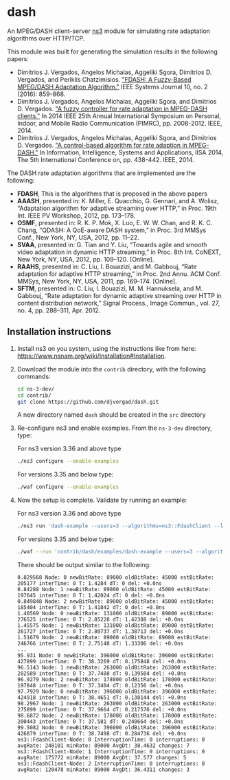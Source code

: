 dash
========

An MPEG/DASH client-server [ns3](https://www.nsnam.org/) module for simulating rate adaptation algorithms over HTTP/TCP.

This module was built for generating the simulation results in the following papers:

- Dimitrios J. Vergados, Angelos Michalas, Aggeliki Sgora, Dimitrios D. Vergados, and Periklis Chatzimisios. ["FDASH: A Fuzzy-Based MPEG/DASH Adaptation Algorithm."](https://www.researchgate.net/publication/288842567_FDASH_A_Fuzzy-Based_MPEGDASH_Adaptation_Algorithm) IEEE Systems Journal 10, no. 2 (2016): 859-868.
- Dimitrios J. Vergados, Angelos Michalas, Aggeliki Sgora, and Dimitrios D. Vergados. ["A fuzzy controller for rate adaptation in MPEG-DASH clients."](https://www.researchgate.net/publication/281967962_A_fuzzy_controller_for_rate_adaptation_in_MPEG-DASH_clients) In 2014 IEEE 25th Annual International Symposium on Personal, Indoor, and Mobile Radio Communication (PIMRC), pp. 2008-2012. IEEE, 2014.
- Dimitrios J. Vergados, Angelos Michalas, Aggeliki Sgora, and Dimitrios D. Vergados. ["A control-based algorithm for rate adaption in MPEG-DASH."](https://www.researchgate.net/publication/268196345_A_control-based_algorithm_for_rate_adaption_in_MPEG-DASH) In Information, Intelligence, Systems and Applications, IISA 2014, The 5th International Conference on, pp. 438-442. IEEE, 2014.
  
The DASH rate adaptation algorithms that are implemented are the following:

- **FDASH**,  This is the algorithms that is proposed in the above papers
- **AAASH**, presented in: K. Miller, E. Quacchio, G. Gennari, and A. Wolisz, “Adaptation algorithm for adaptive streaming over HTTP,” in Proc. 19th Int. IEEE PV Workshop, 2012, pp. 173–178.
- **OSMF**, presented in: R. K. P. Mok, X. Luo, E. W. W. Chan, and R. K. C. Chang, “QDASH: A QoE-aware DASH system,” in Proc. 3rd MMSys Conf., New York, NY, USA, 2012, pp. 11–22.
- **SVAA**, presented in: G. Tian and Y. Liu, “Towards agile and smooth video adaptation in dynamic HTTP streaming,” in Proc. 8th Int. CoNEXT, New York, NY, USA, 2012, pp. 109–120. [Online].
- **RAAHS**, presented in: C. Liu, I. Bouazizi, and M. Gabbouj, “Rate adaptation for adaptive HTTP streaming,” in Proc. 2nd Annu. ACM Conf. MMSys, New York, NY, USA, 2011, pp. 169–174. [Online].
- **SFTM**, presented in: C. Liu, I. Bouazizi, M. M. Hannuksela, and M. Gabbouj, “Rate adaptation for dynamic adaptive streaming over HTTP in content distribution network,” Signal Process., Image Commun., vol. 27, no. 4, pp. 288–311, Apr. 2012.

Installation instructions
----

1. Install ns3 on you system, using the instructions like from here: <https://www.nsnam.org/wiki/Installation#Installation>.
2. Download the module into the `contrib` directory, with the following commands:

    ```bash
    cd ns-3-dev/
    cd contrib/
    git clone https://github.com/djvergad/dash.git
    ```

   A new directory named `dash` should be created in the `src` directory

3. Re-configure ns3 and enable examples. From the `ns-3-dev` directory, type:

   For ns3 version 3.36 and above type

     ```bash
     ./ns3 configure --enable-examples
     ```

    For versions 3.35 and below type:

     ```bash
     ./waf configure --enable-examples
     ```

4. Now the setup is complete. Validate by running an example:

    For ns3 version 3.36 and above type

     ```bash
     ./ns3 run 'dash-example --users=3 --algorithms=ns3::FdashClient --linkRate=1000Kbps --bufferSpace=10000000'
     ```

    For versions 3.35 and below type:

     ```bash
     ./waf --run 'contrib/dash/examples/dash-example --users=3 --algorithms="ns3::FdashClient" --linkRate=1000Kbps --bufferSpace=10000000'
     ```

   There should be output similar to the following:

     ```text
     0.829568 Node: 0 newBitRate: 89000 oldBitRate: 45000 estBitRate: 205177 interTime: 0 T: 1.4284 dT: 0 del: +0.0ns
     0.84288 Node: 1 newBitRate: 89000 oldBitRate: 45000 estBitRate: 197645 interTime: 0 T: 1.42024 dT: 0 del: +0.0ns
     0.849848 Node: 2 newBitRate: 89000 oldBitRate: 45000 estBitRate: 185404 interTime: 0 T: 1.41842 dT: 0 del: +0.0ns
     1.40569 Node: 0 newBitRate: 131000 oldBitRate: 89000 estBitRate: 276525 interTime: 0 T: 2.85228 dT: 1.42388 del: +0.0ns
     1.45575 Node: 1 newBitRate: 131000 oldBitRate: 89000 estBitRate: 261727 interTime: 0 T: 2.80737 dT: 1.38713 del: +0.0ns
     1.51679 Node: 2 newBitRate: 89000 oldBitRate: 89000 estBitRate: 246766 interTime: 0 T: 2.75148 dT: 1.33306 del: +0.0ns
     ...
     95.931 Node: 0 newBitRate: 396000 oldBitRate: 396000 estBitRate: 427899 interTime: 0 T: 38.3269 dT: 0.175848 del: +0.0ns
     96.5143 Node: 1 newBitRate: 263000 oldBitRate: 263000 estBitRate: 282589 interTime: 0 T: 37.7488 dT: 0.139504 del: +0.0ns
     96.9279 Node: 2 newBitRate: 178000 oldBitRate: 178000 estBitRate: 197848 interTime: 0 T: 37.3404 dT: 0.12356 del: +0.0ns
     97.7929 Node: 0 newBitRate: 396000 oldBitRate: 396000 estBitRate: 424918 interTime: 0 T: 38.4651 dT: 0.138144 del: +0.0ns
     98.2967 Node: 1 newBitRate: 263000 oldBitRate: 263000 estBitRate: 275899 interTime: 0 T: 37.9664 dT: 0.217576 del: +0.0ns
     98.6872 Node: 2 newBitRate: 178000 oldBitRate: 178000 estBitRate: 200443 interTime: 0 T: 37.581 dT: 0.240664 del: +0.0ns
     99.5082 Node: 0 newBitRate: 396000 oldBitRate: 396000 estBitRate: 426879 interTime: 0 T: 38.7498 dT: 0.284736 del: +0.0ns
     ns3::FdashClient-Node: 0 InterruptionTime: 0 interruptions: 0 avgRate: 248101 minRate: 89000 AvgDt: 38.4632 changes: 7
     ns3::FdashClient-Node: 1 InterruptionTime: 0 interruptions: 0 avgRate: 175772 minRate: 89000 AvgDt: 37.577 changes: 5
     ns3::FdashClient-Node: 2 InterruptionTime: 0 interruptions: 0 avgRate: 120478 minRate: 89000 AvgDt: 36.4311 changes: 3
     ```
